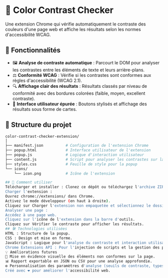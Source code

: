 # 🎯 Color Contrast Checker  

Une extension Chrome qui vérifie automatiquement le contraste des couleurs d'une page web et affiche les résultats selon les normes d'accessibilité WCAG.

## 🚀 Fonctionnalités  

- 🖼️ **Analyse de contraste automatique** : Parcourt le DOM pour analyser les contrastes entre les éléments de texte et leurs arrière-plans.  
- ⚖️ **Conformité WCAG** : Vérifie si les contrastes sont conformes aux règles d'accessibilité (WCAG 2.1).  
- 🔍 **Affichage clair des résultats** : Résultats classés par niveau de conformité avec des bordures colorées (faible, moyen, excellent contraste).  
- 🎨 **Interface utilisateur épurée** : Boutons stylisés et affichage des résultats sous forme de cartes.  

## 📂 Structure du projet
  
```bash
color-contrast-checker-extension/  
│
├── manifest.json          # Configuration de l'extension Chrome
├── popup.html             # Interface utilisateur de l'extension
├── popup.js               # Logique d'interaction utilisateur
├── content.js             # Script pour analyser les contrastes sur la page
├── styles.css             # Feuille de style pour la popup
└── icons/
    └── icon.png           # Icône de l'extension  

## 📖 Comment utiliser
Télécharger et installer : Clonez ce dépôt ou téléchargez l'archive ZIP.  
Charger l'extension :  
Ouvrez chrome://extensions/ dans Chrome.  
Activez le mode développeur (en haut à droite).  
Cliquez sur Charger l'extension non empaquetée et sélectionnez le dossier du projet.  
Analyser une page :  
Accédez à une page web.  
Cliquez sur l'icône de l'extension dans la barre d'outils.  
Cliquez sur Vérifier le contraste pour afficher les résultats.  
## 🛠️ Technologies utilisées  
HTML : Structure de la popup.  
CSS : Design et mise en forme.  
JavaScript : Logique pour l'analyse du contraste et interaction utilisateur.  
Chrome Extensions API : Pour l'injection de scripts et la gestion des permissions.  
💡 Améliorations futures  
🌟 Mise en évidence visuelle des éléments non conformes sur la page.  
📊 Rapport exportable en JSON ou CSV pour une analyse approfondie.  
⚙️ Personnalisation des paramètres d'analyse (seuils de contraste, types d’éléments ciblés).  
Créé avec ❤️ pour améliorer l'accessibilité web.  